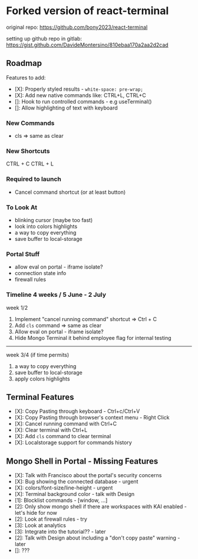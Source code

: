 # Forked version of react-terminal

original repo: https://github.com/bony2023/react-terminal

setting up github repo in gitlab: https://gist.github.com/DavideMontersino/810ebaa170a2aa2d2cad

## Roadmap

Features to add:

- [X]: Properly styled results - `white-space: pre-wrap;`
- [X]: Add new native commands like: CTRL+L, CTRL+C
- []: Hook to run controlled commands - e.g useTerminal()
- []: Allow highlighting of text with keyboard

### New Commands

- cls => same as clear

### New Shortcuts

CTRL + C
CTRL + L

### Required to launch

- Cancel command shortcut (or at least button)

### To Look At

- blinking cursor (maybe too fast)
- look into colors highlights
- a way to copy everything
- save buffer to local-storage

### Portal Stuff

- allow eval on portal - iframe isolate?
- connection state info
- firewall rules

### Timeline 4 weeks / 5 June - 2 July

week 1/2

1. Implement "cancel running command" shortcut => Ctrl + C
1. Add `cls` command => same as clear
1. Allow eval on portal - iframe isolate?
1. Hide Mongo Terminal it behind employee flag for internal testing

---

week 3/4 (if time permits)

1. a way to copy everything
1. save buffer to local-storage
1. apply colors highlights

## Terminal Features

- [X]: Copy Pasting through keyboard - Ctrl+c/Ctrl+V
- [X]: Copy Pasting through browser's context menu - Right Click
- [X]: Cancel running command with Ctrl+C
- [X]: Clear terminal with Ctrl+L
- [X]: Add `cls` command to clear terminal
- [X]: Localstorage support for commands history

## Mongo Shell in Portal - Missing Features

- [X]: Talk with Francisco about the portal's security concerns
- [X]: Bug showing the connected database - urgent
- [X]: colors/font-size/line-height - urgent
- [X]: Terminal background color - talk with Design
- [1]: Blocklist commands - [window, ...]
- [2]: Only show mongo shell if there are workspaces with KAI enabled - let's hide for now
- [2]: Look at firewall rules - try
- [3]: Look at analytics
- [3]: Integrate into the tutorial?? - later
- [2]: Talk with Design about including a "don't copy paste" warning - later
- []: ???
